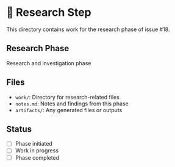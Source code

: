 # 🔬 Research Step

This directory contains work for the research phase of issue #18.

## Research Phase
Research and investigation phase

## Files
- `work/`: Directory for research-related files
- `notes.md`: Notes and findings from this phase
- `artifacts/`: Any generated files or outputs

## Status
- [ ] Phase initiated
- [ ] Work in progress
- [ ] Phase completed
